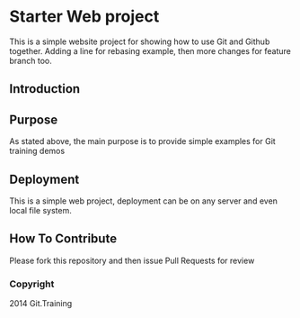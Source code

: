 # Starter Web project

This is a simple website project for showing how to use Git and Github together. Adding a line for rebasing example, then more changes for feature branch too.

## Introduction

## Purpose

As stated above, the main purpose is to provide simple examples for Git training demos

## Deployment

This is a simple web project, deployment can be on any server and even local file system.

## How To Contribute

Please fork this repository and then issue Pull Requests for review

### Copyright

2014 Git.Training